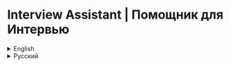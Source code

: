 # Interview Assistant | Помощник для Интервью

<details>
<summary>English</summary>

Interview Assistant is a program that helps during online interviews by providing suggestions based on the interviewer's questions using ChatGPT.

![Interview Assistant Screenshot](https://i.ibb.co/9pyML37/screenshot.jpg)

## Table of Contents

- [Installation](#installation)
- [Configuration](#configuration)
- [Using the Program](#using-the-program)
- [Important Notes](#important-notes)
- [Troubleshooting](#troubleshooting)
- [Support](#support)
- [Obtaining OpenAI API Key](#obtaining-openai-api-key)
- [License](#license)

## Installation

### Windows

1. Download and extract the program archive. [Release 1.0.0 ver](https://github.com/DoctorYanmar/Interview_assistant/releases/download/Release/Interview_assistant_portable_v1.0.0.zip)
2. Run `setup.bat` by double-clicking it.
3. Follow the on-screen instructions. The script will install Python 3.10 (if not already installed), create a virtual environment, and install the necessary dependencies.
4. After installation, a browser window will open with the VB-Audio Virtual Cable website. Download and install the program.

### macOS / Linux

1. Download and extract the program archive.
2. Open a terminal in the program folder.
3. Run the command (macOS):
   ```
   chmod +x setup_macos.sh && ./setup_macos.sh
   ```
   Run the command (Linux):
   ```
   chmod +x setup_linux.sh && ./setup_linux.sh
   ```
4. Follow the on-screen instructions. The script will install Python 3.10 (if not already installed), create a virtual environment, and install the necessary dependencies.
5. After installation, a browser window will open with the VB-Audio Virtual Cable website. Download and install the program.

## Configuration

### API Key Setup

1. Open the `.env` file in a text editor.
2. Replace `your_api_key_here` with your OpenAI API key.

### Virtual Audio Output Setup

<details>
<summary>Windows Setup Instructions</summary>

1. **Install Virtual Audio Device:**
   - Download and install [VB-Audio Virtual Cable](https://vb-audio.com/Cable/).
   - Restart your computer.
   - Check for new audio devices: "CABLE Input" and "CABLE Output".

2. **Zoom Setup:**
   - Open Zoom settings.
   - In the "Audio" section, select "CABLE Input (VB-Audio Virtual Cable)" as the speaker.
   - Keep your regular microphone selected.

3. **Windows Audio Settings:**
   - Open Sound Control Panel.
   - Set up "Listen to this device" for "CABLE Output".
   - Select your headphones or speakers as the playback device.

4. **Test in Zoom:**
   - In Zoom audio settings, test the speaker.
   - You should hear the test sound through your headphones or speakers.

</details>

<details>
<summary>macOS Setup Instructions</summary>

1. **Install Virtual Audio Device:**
   - Download and install [VB-Audio Virtual Cable for macOS](https://vb-audio.com/Cable/).
   - Restart your computer.

2. **Zoom Setup:**
   - In Zoom settings, select "CABLE Input (VB-Audio Virtual Cable)" as the speaker.
   - Keep your regular microphone selected.

3. **macOS Audio Settings:**
   - Set your regular output device in System Preferences.
   - Configure "CABLE Output" in Audio MIDI Setup.

4. **Test in Zoom:**
   - In Zoom settings, test the speaker and microphone.
   - You should hear the test sound through your headphones or speakers.

</details>

## Using the Program

1. Start the program:
   - Windows: Double-click `interview_helper.bat`
   - macOS: Run `interview_helper_macos.sh` (`./interview_helper_macos.sh`)
   - Linux: Run `interview_helper_linux.sh` (`./interview_helper_linux.sh`)

2. In the program window:
   - Select the appropriate audio device (usually "CABLE Output").
   - Choose the ChatGPT model.
   - Write a detailed prompt in the prompt window.
   - Select the language (Russian or English).
   - Click "Save Settings".

3. During the interview:
   - Press "Start Recording" when the interviewer starts asking a question.
   - Press "Stop Recording" when the interviewer finishes.
   - Wait for the suggestion in the "ChatGPT Suggestions" window.

## Important Notes

- Ensure you can access https://openai.com/ in your country.
- Verify that virtual audio outputs are correctly configured.
- Check that the correct OpenAI API key is specified in the `.env` file.
- If audio issues occur, check your system and Zoom audio settings.
- Be aware of the ethical considerations when using this program during interviews.

## Troubleshooting

- If the program doesn't start, ensure all installation steps were followed correctly.
- For audio capture issues, check virtual audio output settings.
- To improve speech recognition, speak clearly and slowly.
- If ChatGPT suggestions are irrelevant, try changing the model or modifying the prompt.

## Support

If you encounter any problems or have questions, please [create an issue](link_to_your_repository/issues) in the project repository on GitHub.

## Obtaining OpenAI API Key

<details>
<summary>Instructions for obtaining an OpenAI API key</summary>

1. Go to the [OpenAI website](https://openai.com/).
2. Sign up or log in to your account.
3. Navigate to the [API keys section](https://platform.openai.com/account/api-keys).
4. Create a new key and save it securely.
5. Paste the key into the `.env` file in the program directory.

**Important:** To use the API, you need to add a payment method to your OpenAI account.

</details>

## License

This project is licensed under the [MIT License](LICENSE.md).

- Interview Assistant uses the OpenAI API, which is subject to the [OpenAI API Terms of Use](https://openai.com/policies/api-terms).
- The program recommends the use of VB-Audio Virtual Cable, which is subject to its [own license terms](https://vb-audio.com/Services/licensing.htm).
- For a full list of dependencies and their respective licenses, please refer to the `requirements.txt` file in this project.

</details>

<details>
<summary>Русский</summary>

Interview Assistant - это программа, которая помогает во время онлайн-интервью, предоставляя подсказки на основе вопросов интервьюера с использованием ChatGPT.

![Скриншот Interview Assistant](https://i.ibb.co/9pyML37/screenshot.jpg)

## Содержание

- [Установка](#установка)
- [Настройка](#настройка)
- [Использование программы](#использование-программы)
- [Важные замечания](#важные-замечания)
- [Устранение неполадок](#устранение-неполадок)
- [Поддержка](#поддержка)
- [Получение API ключа OpenAI](#получение-api-ключа-openai)
- [Лицензия](#лицензия)

## Установка

### Windows

1. Скачайте и распакуйте архив с программой. [Release 1.0.0 ver](https://github.com/DoctorYanmar/Interview_assistant/releases/download/Release/Interview_assistant_portable_v1.0.0.zip)
2. Запустите `setup.bat`, дважды кликнув на него.
3. Следуйте инструкциям на экране. Скрипт установит Python 3.10 (если его нет), создаст виртуальное окружение и установит необходимые зависимости.
4. После завершения установки откроется браузер с сайтом VB-Audio Virtual Cable. Скачайте и установите эту программу.

### macOS / Linux

1. Скачайте и распакуйте архив с программой.
2. Откройте терминал в папке с программой.
3. Выполните команду (macOS):
   ```
   chmod +x setup_macos.sh && ./setup_macos.sh
   ```
   Выполните команду (Linux):
   ```
   chmod +x setup_linux.sh && ./setup_linux.sh
   ```
4. Следуйте инструкциям на экране. Скрипт установит Python 3.10 (если его нет), создаст виртуальное окружение и установит необходимые зависимости.
5. После завершения установки откроется браузер с сайтом VB-Audio Virtual Cable. Скачайте и установите эту программу.

## Настройка

### Настройка API ключа

1. Откройте файл `.env` в текстовом редакторе.
2. Замените `your_api_key_here` на ваш API ключ OpenAI.

### Настройка виртуальных аудио выходов

<details>
<summary>Инструкции для Windows</summary>

1. **Установка виртуального аудиоустройства:**
   - Скачайте и установите [VB-Audio Virtual Cable](https://vb-audio.com/Cable/).
   - Перезагрузите компьютер.
   - Проверьте установку в настройках звука Windows.

2. **Настройка Zoom:**
   - Откройте настройки Zoom.
   - В разделе "Звук" выберите "CABLE Input (VB-Audio Virtual Cable)" как динамик.
   - Оставьте ваш обычный микрофон в настройках микрофона.

3. **Настройка Windows для прослушивания:**
   - Откройте панель управления звуком.
   - Настройте прослушивание "CABLE Output" через ваши наушники или динамики.

4. **Проверка в Zoom:**
   - В настройках звука Zoom проверьте динамик.
   - Вы должны услышать тестовый звук через ваши наушники или динамики.

</details>

<details>
<summary>Инструкции для macOS</summary>

1. **Установка виртуального аудиоустройства:**
   - Скачайте и установите [VB-Audio Virtual Cable для macOS](https://vb-audio.com/Cable/).
   - Перезагрузите компьютер.

2. **Настройка Zoom:**
   - В настройках Zoom выберите "CABLE Input (VB-Audio Virtual Cable)" как динамик.
   - Оставьте ваш обычный микрофон в настройках микрофона.

3. **Настройка macOS для прослушивания:**
   - Настройте вывод звука через ваше обычное устройство.
   - Настройте прослушивание "CABLE Output" через приложение "Аудио MIDI Setup".

4. **Проверка в Zoom:**
   - В настройках Zoom проверьте динамик и микрофон.
   - Вы должны услышать тестовый звук через ваши наушники или динамики.

</details>

## Использование программы

1. Запустите программу:
   - Windows: Дважды кликните на `interview_helper.bat`
   - macOS: Запустите `interview_helper_macos.sh` (`./interview_helper_macos.sh`)
   - Linux: Запустите `interview_helper_linux.sh` (`./interview_helper_linux.sh`)

2. В открывшемся окне программы:
   - Выберите нужное аудиоустройство (обычно "CABLE Output").
   - Выберите модель ChatGPT.
   - Напишите промпт в окне промпта.
   - Выберите язык (русский или английский).
   - Нажмите "Save Settings".

3. Во время интервью:
   - Нажмите "Start Recording", когда интервьюер начнет задавать вопрос.
   - Нажмите "Stop Recording", когда интервьюер закончит вопрос.
   - Ожидайте подсказку в окне "ChatGPT Suggestions".

## Важные замечания

- Убедитесь, что вы можете открыть https://openai.com/ в вашей стране.
- Проверьте правильность настройки виртуальных аудио выходов.
- Убедитесь, что в файле `.env` указан правильный API ключ OpenAI.
- Проверьте настройки звука в системе и в Zoom при проблемах с аудио.
- Помните об этических аспектах использования такой программы во время интервью.

## Устранение неполадок

- Если программа не запускается, проверьте правильность установки.
- При проблемах с захватом звука, проверьте настройки виртуальных аудио выходов.
- Для улучшения распознавания речи, говорите четче и медленнее.
- Если ChatGPT дает нерелевантные подсказки, попробуйте изменить модель или промпт.

## Поддержка

Если у вас возникли проблемы или вопросы, пожалуйста, [создайте issue](ссылка_на_ваш_репозиторий/issues) в репозитории проекта на GitHub.

## Получение API ключа OpenAI

<details>
<summary>Инструкции по получению API ключа OpenAI</summary>

1. Перейдите на [сайт OpenAI](https://openai.com/).
2. Зарегистрируйтесь или войдите в аккаунт.
3. Перейдите в раздел [API keys](https://platform.openai.com/account/api-keys).
4. Создайте новый ключ и сохраните его.
5. Вставьте ключ в файл `.env` в директории программы.

**Важно:** Для использования API необходимо привязать способ оплаты к вашему аккаунту OpenAI.

</details>

## Лицензия

Этот проект лицензирован по [лицензии MIT](LICENSE.md).

- Interview Assistant использует API OpenAI, который подчиняется [Условиям использования API OpenAI](https://openai.com/policies/api-terms).
- Программа рекомендует использовать VB-Audio Virtual Cable, который подчиняется [собственным условиям лицензии](https://vb-audio.com/Services/licensing.htm).
- Полный список зависимостей и соответствующих им лицензий см. в файле `requirements.txt` в этом проекте.

</details>